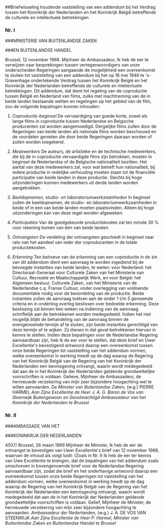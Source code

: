 <meta http-equiv='Content-Type' content='text/html; charset=utf-8' />

##Briefwisseling houdende vaststelling van een addendum bij het Verdrag tussen het Koninkrijk der Nederlanden en het Koninkrijk België betreffende de culturele en intellectuele betrekkingen

### Nr.  I  

###MINISTERIE VAN BUITENLANDSE ZAKEN

###EN BUITENLANDSE HANDEL

Brussel, 12 november 1968. Mijnheer de Ambassadeur, Ik heb de eer te verwijzen naar besprekingen tussen vertegenwoordigers van onze onderscheiden Regeringen aangaande de mogelijkheid een overeenkomst te sluiten tot vaststelling van een addendum bij het op 16 mei 1946 te 's-Gravenhage ondertekende Verdrag tussen het Koninkrijk België en het Koninkrijk der Nederlanden betreffende de culturele en intellectuele betrekkingen. Dit addendum, dat dient tot regeling van de coproductie tussen België en Nederland van films, zulks met inachtneming van de in beide landen bestaande wetten en regelingen op het gebied van de film, zou de volgende bepalingen kunnen inhouden: 

1.  *Coproductie-beginsel*  De vervaardiging van goede korte, zowel als lange films in coproductie tussen Nederlandse en Belgische producenten zal worden aangemoedigd. Dergelijke films zullen door de Regeringen van beide landen als nationale films worden beschouwd en de voordelen genieten die door beide Regeringen daaraan worden of zullen worden toegekend.  

2.  *Medewerkers*  De auteurs, de artistieke en de technische medewerkers, die bij de in coproductie vervaardigde films zijn betrokken, moeten in beginsel de Nederlandse of de Belgische nationaliteit bezitten. Het aantal van deze medewerkers zal, voor wat betreft hun nationaliteit, bij iedere productie in redelijke verhouding moeten staan tot de financiële participatie van beide landen in deze productie. Slechts bij hoge uitzonderingen kunnen medewerkers uit derde landen worden aangetrokken.  

3.  *Beeldopnamen, studio- en laboratoriumwerkzaamheden*  In beginsel zullen de beeldopnamen, de studio- en laboratoriumwerkzaamheden in beide of in een van beide landen moeten plaatsvinden. Alleen bij hoge uitzonderingen kan van deze regel worden afgeweken.  

4.  *Participaties*  Van de goedgekeurde productiekosten zal ten minste 30 % voor rekening komen van één van beide landen.  

5.  *Ontvangsten*  De verdeling der ontvangsten geschiedt in beginsel naar rato van het aandeel van ieder der coproducenten in de totale productiekosten.  

6.  *Erkenning*  Ten behoeve van de erkenning van een coproductie in de zin van dit addendum dient een aanvraag te worden ingediend bij de bevoegde instanties van beide landen, te weten:   voor Nederland: het Directoraat-Generaal voor Culturele Zaken van het Ministerie van Cultuur, Recreatie en Maatschappelijk Werk, en voor België: het Algemeen bestuur, Culturele Zaken, van het Ministerie van de Nederlandse c.q. Franse Cultuur, onder overlegging van voldoende documentatie nodig voor de beoordeling van de productie. Beide instanties zullen de aanvraag toetsen aan de onder 1 t/m 5 genoemde criteria en in onderling overleg beslissen over bedoelde erkenning. Deze beslissing zal binnen tien weken na indiening van de aanvraag schriftelijk aan de betrokkenen worden medegedeeld. Indien het niet mogelijk blijkt de behandeling van de aanvraag binnen de evengenoemde termijn af te sluiten, zijn beide instanties gerechtigd van deze termijn af te wijken. Zij dienen in dat geval betrokkenen hiervan in kennis te stellen. Indien deze bepalingen voor de Nederlandse Regering aanvaardbaar zijn, heb ik de eer voor te stellen, dat deze brief en Uwer Excellentie's bevestigend antwoord daarop een overeenkomst tussen onze beide Regeringen tot vaststelling van het addendum vormen, welke overeenkomst in werking treedt op de dag waarop de Regering van het Koninkrijk België van de Regering van het Koninkrijk der Nederlanden een kennisgeving ontvangt, waarin wordt medegedeeld dat aan de in het Koninkrijk der Nederlanden geldende grondwettelijke voorschriften is voldaan. Gelieve, Mijnheer de Ambassadeur, de hernieuwde verzekering van mijn zeer bijzondere hoogachting wel te willen aanvaarden.  *De Minister van Buitenlandse Zaken,*  (w.g.) PIERRE HARMEL  *Aan Zijne Excellentie*   *de Heer J. A. G. Baron de Vos van Steenwijk*   *Buitengewoon en Gevolmachtigd Ambassadeur*   *van het Koninkrijk der Nederlanden*   *te Brussel*    

### Nr.  II  

###AMBASSADE VAN HET

###KONINKRIJK DER NEDERLANDEN

4507/ Brussel, 26 maart 1969 Mijnheer de Minister, Ik heb de eer de ontvangst te bevestigen van Uwer Excellentie's brief van 12 november 1968, waarvan de inhoud als volgt luidt:  (Zoals in Nr. I)  Ik heb de eer ter kennis van Uwe Excellentie te brengen, dat de bepalingen van het addendum zoals omschreven in bovengenoemde brief voor de Nederlandse Regering aanvaardbaar zijn, zodat die brief en het onderhavige antwoord daarop een overeenkomst tussen onze beide Regeringen tot vaststelling van het addendum vormen, welke overeenkomst in werking treedt op de dag waarop de Regering van het Koninkrijk België van de Regering van het Koninkrijk der Nederlanden een kennisgeving ontvangt, waarin wordt medegedeeld dat aan de in het Koninkrijk der Nederlanden geldende grondwettelijke voorschriften is voldaan. Gelief, Mijnheer de Minister, de hernieuwde verzekering van mijn zeer bijzondere hoogachting te aanvaarden.  *Ambassadeur der Nederlanden,*  (w.g.) J. A. DE VOS VAN STEENWIJK  *Aan Zijne Excellentie*   *de Heer P. Harmel,*   *Minister van Buitenlandse Zaken*   *en Buitenlandse Handel*   *te Brussel*    
